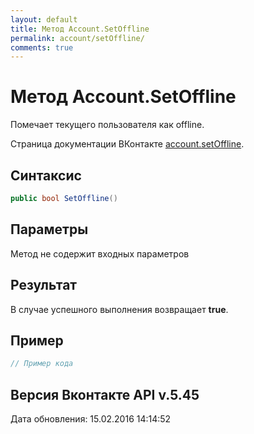 ```yaml
---
layout: default
title: Метод Account.SetOffline
permalink: account/setOffline/
comments: true
---
```

# Метод Account.SetOffline
Помечает текущего пользователя как offline.

Страница документации ВКонтакте [account.setOffline](https://vk.com/dev/account.setOffline).

## Синтаксис
``` csharp
public bool SetOffline()
```

## Параметры
Метод не содержит входных параметров

## Результат
В случае успешного выполнения возвращает **true**.

## Пример
``` csharp
// Пример кода
```

## Версия Вконтакте API v.5.45
Дата обновления: 15.02.2016 14:14:52
